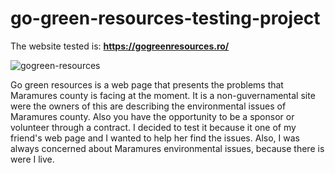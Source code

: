 # go-green-resources-testing-project

The website tested is: **https://gogreenresources.ro/**

![gogreen-resources](https://user-images.githubusercontent.com/110250127/220195628-2fef49b0-a093-4216-bddc-c88fad11d37c.png)


Go green resources is a web page that presents the problems that Maramures county is facing at the moment. It is a non-guvernamental site were the owners of this are describing the environmental issues of Maramures county. Also you have the opportunity to be a sponsor or volunteer through a contract. 
I decided to test it because it one of my friend's web page and I wanted to help her find the issues. Also, I was always concerned about Maramures environmental issues, because there is were I live. 
